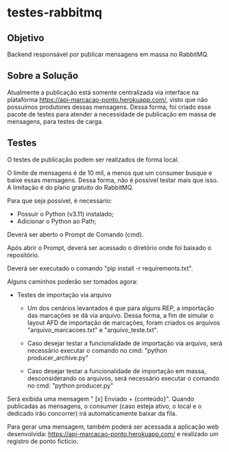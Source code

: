 # testes-rabbitmq
 
## Objetivo
Backend responsável por publicar mensagens em massa no RabbitMQ.

## Sobre a Solução 
Atualmente a publicação está somente centralizada via interface na plataforma https://api-marcacao-ponto.herokuapp.com/, visto que não possuímos produtores dessas mensagens. Dessa forma, foi criado esse pacote de testes para atender a necessidade de publicação em massa de mensagens, para testes de carga.

## Testes
O testes de publicação podem ser realizados de forma local.

O limite de mensagens é de 10 mil, a menos que um consumer busque e baixe essas mensagens. Dessa forma, não é possível testar mais que isso. A limitação é do plano gratuito do RabbitMQ.

Para que seja possível, é necessarío:
- Possuir o Python (v3.11) instalado;
- Adicionar o Python ao Path;

Deverá ser aberto o Prompt de Comando (cmd).

Após abrir o Prompt, deverá ser acessado o diretório onde foi baixado o repositório. 

Deverá ser executado o comando "pip install -r requirements.txt".

Alguns caminhos poderão ser tomados agora:

* Testes de importação via arquivo
    - Um dos cenários levantados é que para alguns REP, a importação das marcações se dá via arquivo. Dessa forma, a fim de simular o layout AFD de importação de marcações, foram criados os arquivos "arquivo_marcacoes.txt" e "arquivo_teste.txt".

    - Caso desejar testar a funcionalidade de importação via arquivo, será necessário executar o comando no cmd: "python producer_archive.py"
    - Caso desejar testar a funcionalidade de importação em massa, desconsiderando os arquivos, será necessário executar o comando no cmd: "python producer.py"

Será exibida uma mensagem " [x] Enviado + {conteúdo}". Quando publicadas as mensagens, o consumer (caso esteja ativo, o local e o dedicado irão concorrer) irá automaticamente baixar da fila.

Para gerar uma mensagem, também poderá ser acessada a aplicação web desenvolvida: https://api-marcacao-ponto.herokuapp.com/ e realizado um registro de ponto fictício.
